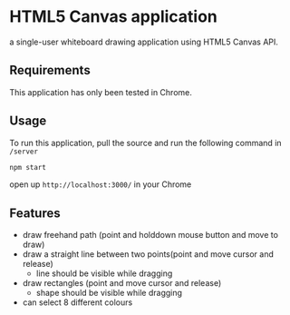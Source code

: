 # HTML5 Canvas application

a single-user whiteboard drawing application using HTML5 Canvas API.

## Requirements

This application has only been tested in Chrome.

## Usage

To run this application, pull the source and run the following command in `/server`

```bash
npm start
```

open up `http://localhost:3000/` in your Chrome

## Features

* draw freehand path (point and holddown mouse button and move to draw)
* draw a straight line between two points(point and move cursor and release)
  * line should be visible while dragging
* draw rectangles (point and move cursor and release)
  * shape should be visible while dragging
* can select 8 different colours
